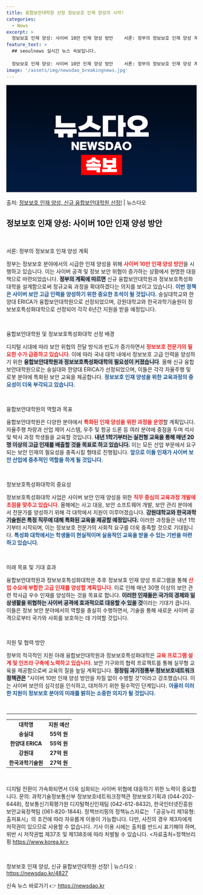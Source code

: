 ```yaml
---
title: 융합보안대학원 선정 정보보호 인재 양성의 시작!
categories:
  - News
excerpt: >
  정보보호 인재 양성: 사이버 10만 인재 양성 방안    서론: 정부의 정보보호 인재 양성 계획   정부는 …
feature_text: >
  ## seoulnews 실시간 뉴스 속보입니다.

  정보보호 인재 양성: 사이버 10만 인재 양성 방안    서론: 정부의 정보보호 인재 양성 계획   정부는 …
image: '/assets/img/newsdao_breakingnews.jpg'
---
```


![뉴스다오 속보](/assets/img/newsdao_breakingnews.jpg)

<p>출처: <a href="https://newsdao.kr/4827" rel="dofollow">정보보호 인재 양성, 신규 융합보안대학원 선정!</a> | 뉴스다오</p>

<h2 data-ke-size="size26">정보보호 인재 양성: 사이버 10만 인재 양성 방안</h2>

<p data-ke-size="size16">&nbsp;</p>

서론: 정부의 정보보호 인재 양성 계획

정부는 정보보호 분야에서의 시급한 인재 양성을 위해 <b><span style="color: #ee2323;">사이버 10만 인재 양성 방안</span></b>을 시행하고 있습니다. 이는 사이버 공격 및 정보 보안 위협이 증가하는 상황에서 현명한 대응책으로 마련되었습니다. <b><span style="background-color: #21538527;">정부의 계획에 따르면</span></b> 신규 융합보안대학원과 정보보호특성화대학을 설계함으로써 정규교육 과정을 확대하겠다는 의지를 보이고 있습니다. <b><span style="color: #1a5490;">이번 정책은 사이버 보안 고급 인력을 양성하기 위한 중요한 초석이 될 것입니다.</span></b> 숭실대학교와 한양대 ERICA가 융합보안대학원으로 선정되었으며, 강원대학교와 한국과학기술원이 정보보호특성화대학으로 선정되어 각각 6년간 지원을 받을 예정입니다.

<p data-ke-size="size16">&nbsp;</p>

융합보안대학원 및 정보보호특성화대학 선정 배경

디지털 시대에 따라 보안 위협의 전달 방식과 빈도가 증가하면서 <b><span style="color: #ee2323;">정보보호 전문가의 필요한 수가 급증하고 있습니다</span></b>. 이에 따라 국내 대학 내에서 정보보호 고급 인력을 양성하기 위한 <b><span style="background-color: #21538527;">융합보안대학원과 정보보호특성화대학의 필요성이 커졌습니다</span></b>. 올해 신규 융합보안대학원으로는 숭실대와 한양대 ERICA가 선정되었으며, 이들은 각각 자율주행 및 로봇 분야에 특화된 보안 교육을 제공합니다. <b><span style="color: #1a5490;">정보보호 인재 양성을 위한 교육과정의 중요성이 더욱 부각되고 있습니다.</span></b> 

<p data-ke-size="size16">&nbsp;</p>

융합보안대학원의 역할과 목표

융합보안대학원은 다양한 분야에서 <b><span style="color: #ee2323;">특화된 인재 양성을 위한 과정을 운영</span></b>할 계획입니다. 자율주행 차량과 산업 제어 시스템, 우주 및 항공 드론 등 여러 분야에 중점을 두며 석사 및 박사 과정 학생들을 교육할 것입니다. <b><span style="background-color: #21538527;">내년 1학기부터는 실전형 교육을 통해 매년 20명 이상의 고급 인재를 배출할 것을 목표로 하고 있습니다.</span></b> 이는 모든 산업 부문에서 요구되는 보안 인재의 필요성을 충족시킬 형태로 진행됩니다. <b><span style="color: #1a5490;">앞으로 이들 인재가 사이버 보안 산업에 중추적인 역할을 하게 될 것입니다.</span></b>

<p data-ke-size="size16">&nbsp;</p>

정보보호특성화대학의 중요성

정보보호특성화대학 사업은 사이버 보안 인재 양성을 위한 <b><span style="color: #ee2323;">직무 중심의 교육과정 개발에 초점을 맞추고 있습니다</span></b>. 올해에는 사고 대응, 보안 소프트웨어 개발, 보안 관리 분야에서 전문가를 양성하기 위해 각 대학에서 지원이 이루어졌습니다. <b><span style="background-color: #21538527;">강원대학교와 한국과학기술원은 특정 직무에 대해 특화된 교육을 제공할 예정입니다.</span></b> 이러한 과정들은 내년 1학기부터 시작되며, 이는 정보보호 전문가의 사회적 요구를 더욱 충족할 것으로 기대됩니다. <b><span style="color: #1a5490;">특성화 대학에서는 학생들이 현실적이며 실용적인 교육을 받을 수 있는 기반을 마련하고 있습니다.</span></b>

<p data-ke-size="size16">&nbsp;</p>

미래 목표 및 기대 효과

융합보안대학원과 정보보호특성화대학은 추후 정보보호 인재 양성 프로그램을 통해 <b><span style="color: #ee2323;">산업 수요에 부합한 고급 인재를 양성할 계획입니다</span></b>. 이로 인해 매년 30명 이상의 보안 관련 학사급 우수 인재를 양성하는 것을 목표로 합니다. <b><span style="background-color: #21538527;">이러한 인재들은 국가의 경제와 일상생활을 위협하는 사이버 공격에 효과적으로 대응할 수 있을 것</span></b>이라는 기대가 큽니다. 이들은 정보 보안 분야에서의 역할을 충실히 수행하면서, 기술을 통해 새로운 사이버 공격으로부터 국가와 사회를 보호하는 데 기여할 것입니다.

<p data-ke-size="size16">&nbsp;</p>

지원 및 협력 방안

정부의 적극적인 지원 아래 융합보안대학원과 정보보호특성화대학은 <b><span style="color: #ee2323;">교육 프로그램 설계 및 인프라 구축에 노력하고 있습니다</span></b>. 보안 기구와의 협력 프로젝트를 통해 실무형 교육을 제공함으로써 교육의 질을 높일 계획입니다. <b><span style="background-color: #21538527;">정창림 과기정통부 정보보호네트워크정책관은</span></b> "사이버 10만 인재 양성 방안을 차질 없이 수행할 것"이라고 강조했습니다. 이는 사이버 보안의 심각성을 인식하고, 대처하기 위한 필수적인 단계입니다. <b><span style="color: #1a5490;">아울러 이러한 지원이 정보보호 분야의 미래를 밝히는 소중한 의지가 될 것입니다.</span></b>

<p data-ke-size="size16">&nbsp;</p>

<hr>

<table>
  <tbody>
    <tr>
      <td style="text-align: center; height: 17px;"><b>대학명</b></td>
      <td style="text-align: center; height: 17px;"><b>지원 예산</b></td>
    </tr>
    <tr>
      <td style="text-align: center; height: 17px;"><b>숭실대</b></td>
      <td style="text-align: center; height: 17px;"><b>55억 원</b></td>
    </tr>
    <tr>
      <td style="text-align: center; height: 17px;"><b>한양대 ERICA</b></td>
      <td style="text-align: center; height: 17px;"><b>55억 원</b></td>
    </tr>
    <tr>
      <td style="text-align: center; height: 17px;"><b>강원대</b></td>
      <td style="text-align: center; height: 17px;"><b>27억 원</b></td>
    </tr>
    <tr>
      <td style="text-align: center; height: 17px;"><b>한국과학기술원</b></td>
      <td style="text-align: center; height: 17px;"><b>27억 원</b></td>
    </tr>
  </tbody>
</table>

<p data-ke-size="size16">&nbsp;</p>

디지털 전환이 가속화되면서 더욱 심화되는 사이버 위협에 대응하기 위한 노력이 중요합니다. 문의: 과학기술정보통신부 정보보호네트워크정책관 정보보호기획과 (044-202-6448), 정보통신기획평가원 디지털혁신인재팀 (042-612-8432), 한국인터넷진흥원 보안교육정책팀 (061-820-1844). 정책브리핑의 정책뉴스자료는 「공공누리 제1유형: 출처표시」의 조건에 따라 자유롭게 이용이 가능합니다. 다만, 사진의 경우 제3자에게 저작권이 있으므로 사용할 수 없습니다. 기사 이용 시에는 출처를 반드시 표기해야 하며, 위반 시 저작권법 제37조 및 제138조에 따라 처벌될 수 있습니다. <자료출처=정책브리핑 https://www.korea.kr>

<p data-ke-size="size16">&nbsp;</p>

정보보호 인재 양성, 신규 융합보안대학원 선정! | 뉴스다오  : https://newsdao.kr/4827 

신속 뉴스 바로가기 👉 <a href="https://newsdao.kr" rel="dofollow">https://newsdao.kr</a>


